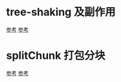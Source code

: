 # tree-shaking 及副作用

[参考](https://zhuanlan.zhihu.com/p/215891106)
[参考](https://zhuanlan.zhihu.com/p/260724544)

# splitChunk 打包分块

[参考](https://www.jianshu.com/p/2fa7d3e5a617)
[参考](https://zhuanlan.zhihu.com/p/66212099)
